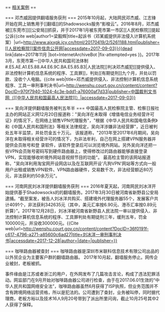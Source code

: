 == [相关案例](https://zh.wikipedia.org/wiki/Shadowsocks) ==

=== 邓杰威因提供翻墙服务获刑 ===
2015年10月起，大陆网民邓杰威、江志锋开始在网上销售用于[[翻墙]]的Shadowsocks服务“影梭云”。2016年8月，邓杰威被[[东莞市]][[公安局]]抓获，并于2017年1月被东莞市第一市区[[人民检察院]]提起公诉<ref>{{cite web|author1=梁毅辉|title=起诉书（邓某威提供非法侵入计算机系统案）|url=http://www.ajxxgk.jcy.cn/html/20170419/2/5261188.html|publisher=[[人民检察院]]案件信息公开网|accessdate=2017-09-03}}{{dead link|date=2017年11月 |bot=InternetArchiveBot |fix-attempted=yes }}</ref>。2017年3月，东莞市第一[[中华人民共和国司法体制#.E5.AE.A1.E5.88.A4.E6.9C.BA.E5.85.B3|人民法院]]判决邓杰威犯[[提供侵入、非法控制计算机信息系统的程序、工具罪]]，判处[[有期徒刑]]九个月，并处以罚款、没收个人电脑。<ref>{{cite web|title=邓杰威提供侵入、非法控制计算机信息系统程序、工具一审刑事判决书|url=http://wenshu.court.gov.cn/content/content?DocID=970f7940-1024-4c3e-bdd1-a76000af7d33|publisher=中国裁判文书网（[[中华人民共和国最高人民法院]]）|accessdate=2017-09-03}}</ref>

=== 吴向洋提供翻墙服务被判五年半 ===
中国最高人民检察院主管、检察日报社主办的网站正义网12月20日报道称："吴向洋在未取得《增值电信业务经营许可证》的情况下，在网络上销售VPN代理服务"，"根据《中华人民共和国电信条例》和《中国人民共和国刑法》等相关法律规定，吴向洋涉嫌非法经营罪"，近日被判处五年半监禁，并处罚金五十万元。
该报道称，"2013年至2017年6月期间，吴向洋在未取得相关经营许可的情况下，为非法牟利，自己在网上搭建VPN服务器并提供会员账号和登 录软件，该软件登录后可以浏览境外网站。另外吴向洋还把一些VPN会员账号密码写到硬件路由器上，使得修改过的路由器能够直接登录VPN，实现能够收听境外网站音视频节目的功能"。
最高检主管的该网站报道称，"吴向洋利用淘宝网开设网店以及在互联网开设'凡狗VPN'网站等方式向一般用户出租或销售VPN软件、VPN路由器硬件，交易数千次，非法经营额近80万元，非法获利约50余万元"。

=== 河南网民刘冰洋提供翻墙服务获刑 ===
2016年夏天起，河南网民刘冰洋开始提供基于Shadowsocks的的翻墙服务。2017年3月30日被河南省新野县公安局逮捕。“截至案发，被告人刘冰洋共购买、搭建境外代理服务器55个，发展客户共计4091个，非法获利342635元（其中，美元汇率按6.90元、港币汇率按0.89元折算）”。2017年12月28日，刘冰洋被河南省新野县人民法院一审以提供侵入、非法控制计算机信息系统的程序、工具罪判处有期徒刑三年，缓刑五年，罚金100000元，并没收300000元。<ref>{{Cite web|url=http://wenshu.court.gov.cn/content/content?DocID=36f0191f-c617-4796-a271-a85600c6ad27|title=刘冰洋一审刑事判决书|accessdate=2017-12-28|author=|date=|publisher=}}</ref>

=== 咖啡路由器被查封 ===
咖啡路由器是深圳市米联科信息技术有限公司出品的以外贸企业为主要客户群的翻墙路由器。
2017年10月起，翻墙服务停止。网传企业被封，老板被抓。

事件缘由是江苏或者浙江的用户，在外网发布了几篇攻击言论，构成了违法犯罪活动。网监部门在9月开始对咖啡路由器公司进行检查，由于在2017.06.01生效的“中华人民共和国网络安全法”，咖啡路由器虽然6月获得了ISP执照，但业务范围并不含有跨境网络运营资格，所以是犯法的。公司遭到了查封，业务被叫停，同时据代理商，老板方裕以及技术16人9月20号带到了派出所里问询，截止10月25号其中2人获得了保释。

